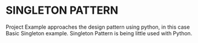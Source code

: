 # SINGLETON PATTERN

Project Example approaches the design pattern using python, in this case Basic Singleton example. Singleton Pattern is being little used with Python.